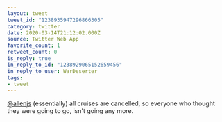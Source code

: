 ```yaml
---
layout: tweet
tweet_id: "1238935947296866305"
category: twitter
date: 2020-03-14T21:12:02.000Z
source: Twitter Web App
favorite_count: 1
retweet_count: 0
is_reply: true
in_reply_to_id: "1238929065152659456"
in_reply_to_user: WarDeserter
tags:
- tweet
---
```


[@allenjs](https://twitter.com/@allenjs) (essentially) all cruises are cancelled, so everyone who thought they were going to go, isn't going any more.

